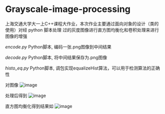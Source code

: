 # Grayscale-image-processing
上海交通大学大一上C++课程大作业，本次作业主要通过面向对象的设计（类的使用）对经 python 脚本处理
过的灰度图像进行直方图均衡化和卷积处理来进行图像的增强

*encode.py*    Python脚本, 编码一张.png图像到中间结果

*decode.py*    Python脚本, 将中间结果保存为.png图像

*histo_eq.py*  Python脚本, 调包实现equalizeHist算法，可以用于检测算法的正确性

对图像
![image](https://user-images.githubusercontent.com/103318079/179945060-52b1f18e-c12e-44c4-ba6b-759b02ed5c17.png)


处理后得到
![image](https://user-images.githubusercontent.com/103318079/179945303-7a7f8cae-5d3e-4576-bb6f-f7caeb4a2d4f.png)


直方图均衡化得到结果如
![image](https://user-images.githubusercontent.com/103318079/179945530-1628b61e-9065-4e9f-a56f-051eb412c500.png)
